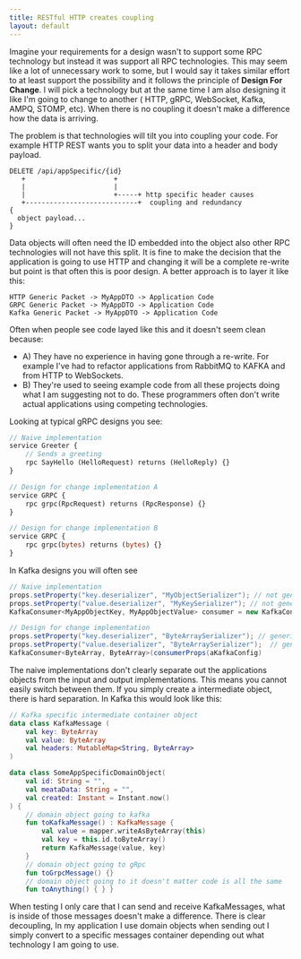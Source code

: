 ```yaml
---
title: RESTful HTTP creates coupling
layout: default
---
```



Imagine your requirements for a design wasn't to support some RPC technology but instead it was support all RPC technologies. This may seem like a lot of unnecessary work to some, but I would say it takes similar effort to at least support the possibility and it follows the principle of **Design For Change**. I will pick a technology but at the same time I am also designing it like I'm going to change to another ( HTTP, gRPC, WebSocket, Kafka, AMPQ, STOMP, etc). When there is no coupling it doesn't make a difference how the data is arriving.

The problem is that technologies will tilt you into coupling your code. For example HTTP REST wants you to split your data into a header and body payload.

```
DELETE /api/appSpecific/{id}
   +                      +
   |                      |
   |                      +-----+ http specific header causes 
   +----------------------------+  coupling and redundancy
{
  object payload...    
}
```

Data objects will often need the ID embedded into the object also other RPC technologies will not have this split. It is fine to make the decision that the application is going to use HTTP and changing it will be a complete re-write but point is that often this is poor design. A better approach is to layer it like this:

```
HTTP Generic Packet -> MyAppDTO -> Application Code
GRPC Generic Packet -> MyAppDTO -> Application Code
Kafka Generic Packet -> MyAppDTO -> Application Code
```

Often when people see code layed like this and it doesn't seem clean because:

* A) They have no experience in having gone through a re-write. For example I've had to refactor applications from RabbitMQ to KAFKA and from HTTP to WebSockets.
* B) They're used to seeing example code from all these projects doing what I am suggesting not to do. These programmers often don't write actual applications using competing technologies. 

Looking at typical gRPC designs you see:

```protobuf
// Naive implementation
service Greeter {
    // Sends a greeting
    rpc SayHello (HelloRequest) returns (HelloReply) {}
}

// Design for change implementation A
service GRPC {
    rpc grpc(RpcRequest) returns (RpcResponse) {}
}

// Design for change implementation B
service GRPC {
    rpc grpc(bytes) returns (bytes) {}
}
```

In Kafka designs you will often see 


```java
// Naive implementation
props.setProperty("key.deserializer", "MyObjectSerializer"); // not generic
props.setProperty("value.deserializer", "MyKeySerializer"); // not generic
KafkaConsumer<MyAppObjectKey, MyAppObjectValue> consumer = new KafkaConsumer<>(props);

// Design for change implementation
props.setProperty("key.deserializer", "ByteArraySerializer"); // generic
props.setProperty("value.deserializer", "ByteArraySerializer");  // generic
KafkaConsumer<ByteArray, ByteArray>(consumerProps(aKafkaConfig)
```

The naive implementations don't clearly separate out the applications objects from the input and output implementations. This means you cannot easily switch between them. If you simply create a intermediate object, there is hard separation. In Kafka this would look like this:

```kotlin
// Kafka specific intermediate container object
data class KafkaMessage (
    val key: ByteArray
    val value: ByteArray
    val headers: MutableMap<String, ByteArray>
)
```

```kotlin
data class SomeAppSpecificDomainObject(
    val id: String = "",
    val meataData: String = "",
    val created: Instant = Instant.now()
) {
    // domain object going to kafka
    fun toKafkaMessage() : KafkaMessage {
        val value = mapper.writeAsByteArray(this) 
        val key = this.id.toByteArray()
        return KafkaMessage(value, key)
    }
    // domain object going to gRpc
    fun toGrpcMessage() {}
    // domain object going to it doesn't matter code is all the same
    fun toAnything() { } }
```

When testing I only care that I can send and receive KafkaMessages, what is inside of those messages doesn't make a difference. There is clear decoupling, In my application I use domain objects when sending out I simply convert to a specific messages container depending out what technology I am going to use.






